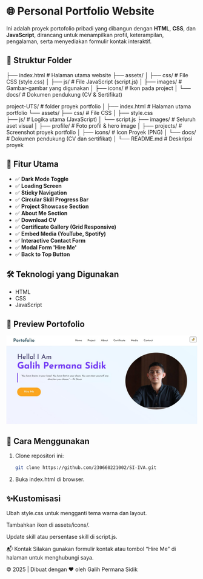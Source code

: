 # 🌐 Personal Portfolio Website

Ini adalah proyek portofolio pribadi yang dibangun dengan **HTML**, **CSS**, dan **JavaScript**, dirancang untuk menampilkan profil, keterampilan, pengalaman, serta menyediakan formulir kontak interaktif.

## 📁 Struktur Folder
├── index.html # Halaman utama website
├── assets/
│ ├── css/ # File CSS (style.css)
│ ├── js/ # File JavaScript (script.js)
│ ├── images/ # Gambar-gambar yang digunakan
│ ├── icons/ # Ikon pada project
│ └── docs/ # Dokumen pendukung (CV & Sertifikat)

project-UTS/            # folder proyek portfolio
│
├── index.html          # Halaman utama portfolio
└── assets/
    ├── css/            # File CSS 
    │   ├── style.css  
    ├── js/             # Logika utama (JavaScript)
    │   └── script.js
    ├── images/         # Seluruh aset visual
    │   ├── profile/    # Foto profil & hero image
    │   ├── projects/   # Screenshot proyek portfolio
    │
    ├── icons/          # Icon Proyek (PNG)
    │
    └── docs/           # Dokumen pendukung (CV dan sertifikat)
    │
    └── README.md       # Deskripsi proyek

## 🚀 Fitur Utama

- ✅ **Dark Mode Toggle**
- ✅ **Loading Screen**
- ✅ **Sticky Navigation**
- ✅ **Circular Skill Progress Bar**
- ✅ **Project Showcase Section**
- ✅ **About Me Section**
- ✅ **Download CV**
- ✅ **Certificate Gallery (Grid Responsive)**
- ✅ **Embed Media (YouTube, Spotify)**
- ✅ **Interactive Contact Form**
- ✅ **Modal Form 'Hire Me'**
- ✅ **Back to Top Button**


## 🛠️ Teknologi yang Digunakan

- HTML
- CSS
- JavaScript
## 📸 Preview Portofolio

![Screenshot](https://github.com/230660221002/SI-IVA/blob/main/230660221002/UTS/assets/images/project.jpg)

## 📄 Cara Menggunakan

1. Clone repositori ini:
   ```bash
   git clone https://github.com/230660221002/SI-IVA.git
2. Buka index.html di browser.

## ✨Kustomisasi
Ubah style.css untuk mengganti tema warna dan layout.

Tambahkan ikon di assets/icons/.

Update skill atau persentase skill di script.js.

📬 Kontak
Silakan gunakan formulir kontak atau tombol “Hire Me” di halaman untuk menghubungi saya.

© 2025 | Dibuat dengan ❤️ oleh Galih Permana Sidik